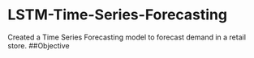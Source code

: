 # LSTM-Time-Series-Forecasting
Created a Time Series Forecasting model to forecast demand in a retail store.
##Objective
